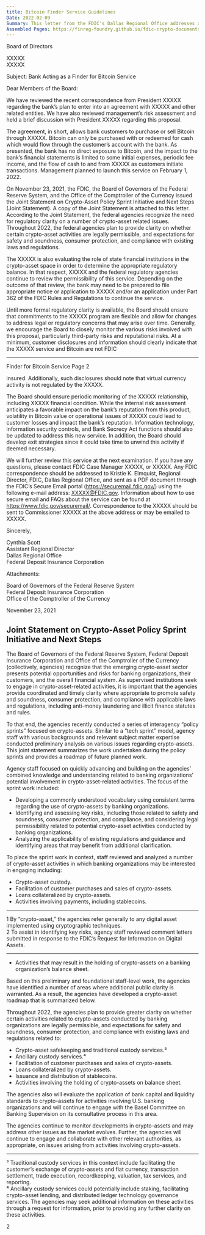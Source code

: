 ```yaml
---
title: Bitcoin Finder Service Guidelines
Date: 2022-02-09
Summary: This letter from the FDIC's Dallas Regional Office addresses a bank's plan to enter into an agreement with a third party to allow customers to purchase or sell Bitcoin. The bank would act as a finder, with customers' Bitcoin transactions flowing through their bank accounts, but the bank would have no direct exposure to Bitcoin. The letter references the November 23, 2021 Joint Statement on Crypto-Asset Policy Sprint Initiative issued by federal banking agencies, which is attached to the letter. The FDIC advises the bank that regulatory clarity on crypto-asset activities is forthcoming in 2022, and that the bank may need to file appropriate notices or applications to continue the service. The letter recommends that the bank ensure flexible commitments to the program, monitor third-party and reputational risks, provide clear customer disclosures that Bitcoin is not FDIC insured, update IT and BSA functions, and develop exit strategies. (AI-generated)
Assembled Pages: https://finreg-foundry.github.io/fdic-crypto-documents//assets/assembled_pages/pause_letter_2022-02-09.pdf
---
```

Board of Directors

XXXXX  
XXXXX  

Subject: Bank Acting as a Finder for Bitcoin Service

Dear Members of the Board:

We have reviewed the recent correspondence from President XXXXX regarding the bank’s plan to enter into an agreement with XXXXX and other related entities. We have also reviewed management’s risk assessment and held a brief discussion with President XXXXX regarding this proposal.

The agreement, in short, allows bank customers to purchase or sell Bitcoin through XXXXX. Bitcoin can only be purchased with or redeemed for cash which would flow through the customer’s account with the bank. As presented, the bank has no direct exposure to Bitcoin, and the impact to the bank’s financial statements is limited to some initial expenses, periodic fee income, and the flow of cash to and from XXXXX as customers initiate transactions. Management planned to launch this service on February 1, 2022.

On November 23, 2021, the FDIC, the Board of Governors of the Federal Reserve System, and the Office of the Comptroller of the Currency issued the Joint Statement on Crypto-Asset Policy Sprint Initiative and Next Steps (Joint Statement). A copy of the Joint Statement is attached to this letter. According to the Joint Statement, the federal agencies recognize the need for regulatory clarity on a number of crypto-asset related issues. Throughout 2022, the federal agencies plan to provide clarity on whether certain crypto-asset activities are legally permissible, and expectations for safety and soundness, consumer protection, and compliance with existing laws and regulations.

The XXXXX is also evaluating the role of state financial institutions in the crypto-asset space in order to determine the appropriate regulatory balance. In that respect, XXXXX and the federal regulatory agencies continue to review the permissibility of this service. Depending on the outcome of that review, the bank may need to be prepared to file appropriate notice or application to XXXXX and/or an application under Part 362 of the FDIC Rules and Regulations to continue the service.

Until more formal regulatory clarity is available, the Board should ensure that commitments to the XXXXX program are flexible and allow for changes to address legal or regulatory concerns that may arise over time. Generally, we encourage the Board to closely monitor the various risks involved with this proposal, particularly third-party risks and reputational risks. At a minimum, customer disclosures and information should clearly indicate that the XXXXX service and Bitcoin are not FDIC

---

Finder for Bitcoin Service                                           Page 2

insured. Additionally, such disclosures should note that virtual currency activity is not regulated by the XXXXX.

The Board should ensure periodic monitoring of the XXXXX relationship, including XXXXX financial condition. While the internal risk assessment anticipates a favorable impact on the bank’s reputation from this product, volatility in Bitcoin value or operational issues of XXXXX could lead to customer losses and impact the bank’s reputation. Information technology, information security controls, and Bank Secrecy Act functions should also be updated to address this new service. In addition, the Board should develop exit strategies since it could take time to unwind this activity if deemed necessary.

We will further review this service at the next examination. If you have any questions, please contact FDIC Case Manager XXXXX, or XXXXX. Any FDIC correspondence should be addressed to Kristie K. Elmquist, Regional Director, FDIC, Dallas Regional Office, and sent as a PDF document through the FDIC’s Secure Email portal (https://securemail.fdic.gov/) using the following e-mail address: XXXXX@FDIC.gov. Information about how to use secure email and FAQs about the service can be found at https://www.fdic.gov/securemail/. Correspondence to the XXXXX should be sent to Commissioner XXXXX at the above address or may be emailed to XXXXX.

Sincerely,

Cynthia Scott  
Assistant Regional Director  
Dallas Regional Office  
Federal Deposit Insurance Corporation

Attachments:

Board of Governors of the Federal Reserve System  
Federal Deposit Insurance Corporation  
Office of the Comptroller of the Currency  

November 23, 2021  

## Joint Statement on Crypto-Asset Policy Sprint Initiative and Next Steps  

The Board of Governors of the Federal Reserve System, Federal Deposit Insurance Corporation and Office of the Comptroller of the Currency (collectively, agencies) recognize that the emerging crypto-asset sector presents potential opportunities and risks for banking organizations, their customers, and the overall financial system. As supervised institutions seek to engage in crypto-asset-related activities, it is important that the agencies provide coordinated and timely clarity where appropriate to promote safety and soundness, consumer protection, and compliance with applicable laws and regulations, including anti-money laundering and illicit finance statutes and rules.

To that end, the agencies recently conducted a series of interagency “policy sprints” focused on crypto-assets. Similar to a “tech sprint” model, agency staff with various backgrounds and relevant subject matter expertise conducted preliminary analysis on various issues regarding crypto-assets. This joint statement summarizes the work undertaken during the policy sprints and provides a roadmap of future planned work.

Agency staff focused on quickly advancing and building on the agencies’ combined knowledge and understanding related to banking organizations’ potential involvement in crypto-asset-related activities. The focus of the sprint work included:

- Developing a commonly understood vocabulary using consistent terms regarding the use of crypto-assets by banking organizations.
- Identifying and assessing key risks, including those related to safety and soundness, consumer protection, and compliance, and considering legal permissibility related to potential crypto-asset activities conducted by banking organizations.
- Analyzing the applicability of existing regulations and guidance and identifying areas that may benefit from additional clarification.

To place the sprint work in context, staff reviewed and analyzed a number of crypto-asset activities in which banking organizations may be interested in engaging including:

- Crypto-asset custody.
- Facilitation of customer purchases and sales of crypto-assets.
- Loans collateralized by crypto-assets.
- Activities involving payments, including stablecoins.

---

1 By “crypto-asset,” the agencies refer generally to any digital asset implemented using cryptographic techniques.  
2 To assist in identifying key risks, agency staff reviewed comment letters submitted in response to the FDIC’s Request for Information on Digital Assets.

---

- Activities that may result in the holding of crypto-assets on a banking organization’s balance sheet.

Based on this preliminary and foundational staff-level work, the agencies have identified a number of areas where additional public clarity is warranted. As a result, the agencies have developed a crypto-asset roadmap that is summarized below.

Throughout 2022, the agencies plan to provide greater clarity on whether certain activities related to crypto-assets conducted by banking organizations are legally permissible, and expectations for safety and soundness, consumer protection, and compliance with existing laws and regulations related to:

- Crypto-asset safekeeping and traditional custody services.³
- Ancillary custody services.⁴
- Facilitation of customer purchases and sales of crypto-assets.
- Loans collateralized by crypto-assets.
- Issuance and distribution of stablecoins.
- Activities involving the holding of crypto-assets on balance sheet.

The agencies also will evaluate the application of bank capital and liquidity standards to crypto-assets for activities involving U.S. banking organizations and will continue to engage with the Basel Committee on Banking Supervision on its consultative process in this area.

The agencies continue to monitor developments in crypto-assets and may address other issues as the market evolves. Further, the agencies will continue to engage and collaborate with other relevant authorities, as appropriate, on issues arising from activities involving crypto-assets.

---

³ Traditional custody services in this context include facilitating the customer’s exchange of crypto-assets and fiat currency, transaction settlement, trade execution, recordkeeping, valuation, tax services, and reporting.  
⁴ Ancillary custody services could potentially include staking, facilitating crypto-asset lending, and distributed ledger technology governance services. The agencies may seek additional information on these activities through a request for information, prior to providing any further clarity on these activities.

2